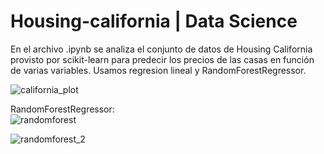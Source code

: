 # Housing-california | Data Science

En el archivo .ipynb se analiza el conjunto de datos de Housing California provisto por scikit-learn para predecir los precios de las casas en función de varias variables.
Usamos regresion lineal y RandomForestRegressor. </br>


![california_plot](https://user-images.githubusercontent.com/66931754/104403745-f52f1d80-5537-11eb-84f7-ff3b920b7ad1.png) </br>


RandomForestRegressor: </br>
![randomforest](https://user-images.githubusercontent.com/66931754/104403748-f5c7b400-5537-11eb-8239-b825a25ad8fe.png)</br>

![randomforest_2](https://user-images.githubusercontent.com/66931754/104403743-f3fdf080-5537-11eb-9979-1454bd535805.png)
